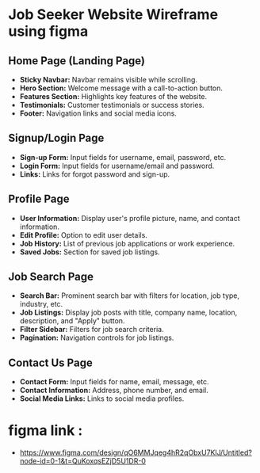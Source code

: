 # Job Seeker Website Wireframe using figma

## Home Page (Landing Page)

- **Sticky Navbar:** Navbar remains visible while scrolling.
- **Hero Section:** Welcome message with a call-to-action button.
- **Features Section:** Highlights key features of the website.
- **Testimonials:** Customer testimonials or success stories.
- **Footer:** Navigation links and social media icons.

## Signup/Login Page

- **Sign-up Form:** Input fields for username, email, password, etc.
- **Login Form:** Input fields for username/email and password.
- **Links:** Links for forgot password and sign-up.

## Profile Page

- **User Information:** Display user's profile picture, name, and contact information.
- **Edit Profile:** Option to edit user details.
- **Job History:** List of previous job applications or work experience.
- **Saved Jobs:** Section for saved job listings.

## Job Search Page

- **Search Bar:** Prominent search bar with filters for location, job type, industry, etc.
- **Job Listings:** Display job posts with title, company name, location, description, and "Apply" button.
- **Filter Sidebar:** Filters for job search criteria.
- **Pagination:** Navigation controls for job listings.

## Contact Us Page

- **Contact Form:** Input fields for name, email, message, etc.
- **Contact Information:** Address, phone number, and email.
- **Social Media Links:** Links to social media profiles.

 # figma link :
 - https://www.figma.com/design/qO6MMJqeg4hR2qObxU7KlJ/Untitled?node-id=0-1&t=QuKoxqsEZjD5U1DR-0